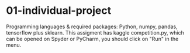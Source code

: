 # 01-individual-project
 Programming languages & required packages: Python, numpy, pandas, tensorflow plus sklearn.
 This assigment has kaggle competition.py, which can be opened on Spyder or PyCharm, you should click on "Run" in the menu.
